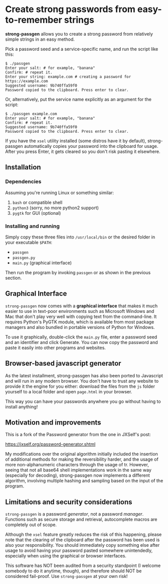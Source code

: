 Create strong passwords from easy-to-remember strings
==============

**strong-passgen** allows you to create a strong password from relatively simple strings in an easy method.

Pick a password seed and a service-specific name, and run the script like this:

    $ ./passgen
    Enter your salt: # for example, "banana"
    Confirm: # repeat it.
    Enter your string: example.com # creating a password for https://example.com
    Suggested username: 9b740ffa59f0
    Password copied to the clipboard. Press enter to clear.

Or, alternatively, put the service name explicitly as an argument for the script:

    $ ./passgen example.com
    Enter your salt: # for example, "banana"
    Confirm: # repeat it.
    Suggested username: 9b740ffa59f0
    Password copied to the clipboard. Press enter to clear.

If you have the `xsel` utility installed (some distros have it by default), strong-passgen automatically copies your password into the clipboard for usage. After you press Enter, it gets cleared so you don't risk pasting it elsewhere.

## Installation ##

### Dependencies

Assuming you're running Linux or something similar:

 1. `bash` or compatible shell
 2. `python3` (sorry, no more python2 support)
 3. `pygtk` for GUI (optional)

### Installing and running

Simply copy these three files into `/usr/local/bin` or the desired folder in your executable `$PATH`:

 - `passgen`
 - `passgen.py`
 - `main.py` (graphical interface)

Then run the program by invoking `passgen` or as shown in the previous section.

## Graphical Interface ##

`strong-passgen` now comes with a **graphical interface** that makes it much easier to use in text-poor environments such as Microsoft Windows and Mac that don't play very well with copying text from the command-line. It requires Python's PyGTK module, which is available from most package managers and also bundled in portable versions of Python for Windows.

To use it graphically, double-click the `main.py` file, enter a password seed and an identifier and click Generate. You can now copy the password and paste it easily into other programs and websites.

## Browser-based javascript generator ##

As the latest installment, strong-passgen has also been ported to Javascript and will run in any modern browser. You don't have to trust any website to provide it the engine for you either: download the files from the `js` folder yourself to a local folder and open `page.html` in your browser.

This way you can have your passwords anywhere you go without having to install anything!

## Motivation and improvements ##

This is a fork of the Password generator from the one in JXSelf's post:

https://jxself.org/password-generator.shtml

My modifications over the original algorithm initially included the insertion of additional methods for making the reversibility harder, and the usage of more non-alphanumeric characters through the usage of tr. However, seeing that not all base64 shell implementations work in the same way (especially for decoding), strong-passgen now implements a different algorithm, involving multiple hashing and sampling based on the input of the program.

## Limitations and security considerations ##

`strong-passgen` is a password *generator*, not a password *manager*. Functions such as secure storage and retrieval, autocomplete macros are completely out of scope. 

Although the `xsel` feature greatly reduces the risk of this happening, please note that the clearing of the clipboard after the password has been used is also your responsibility. You should immediately copy something else after usage to avoid having your password pasted somewhere unintendedly, especially when using the graphical or browser interfaces.

This software has NOT been audited from a security standpoint (I welcome somebody to do it anytime, though), and therefore should NOT be considered fail-proof. Use `strong-passgen` at your own risk!
